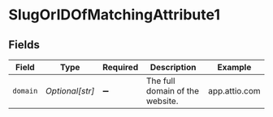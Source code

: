 # SlugOrIDOfMatchingAttribute1


## Fields

| Field                           | Type                            | Required                        | Description                     | Example                         |
| ------------------------------- | ------------------------------- | ------------------------------- | ------------------------------- | ------------------------------- |
| `domain`                        | *Optional[str]*                 | :heavy_minus_sign:              | The full domain of the website. | app.attio.com                   |
